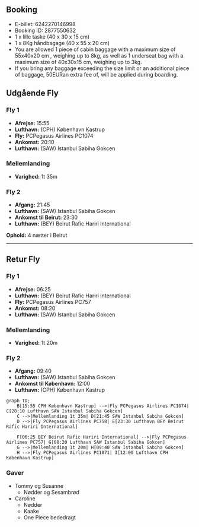 
## Booking
* E-billet: 6242270146998
* Booking ID: 2877550632
* 1 x lille taske (40 x 30 x 15 cm)
* 1 x 8Kg håndbagage (40 x 55 x 20 cm)
* You are allowed 1 piece of cabin baggage with a maximum size of 55x40x20 cm , weighing up to 8kg, as well as 1 underseat bag with a maximum size of 40x30x15 cm, weighing up to 3kg.
* If you bring any baggage exceeding the size limit or an additional piece of baggage, 50EURan extra fee of, will be applied during boarding.
## Udgående Fly

### Fly 1
- **Afrejse:** 15:55  
- **Lufthavn:** (CPH) København Kastrup  
- **Fly:** PCPegasus Airlines PC1074  
- **Ankomst:** 20:10  
- **Lufthavn:** (SAW) Istanbul Sabiha Gokcen  

### Mellemlanding
- **Varighed:** 1t 35m  

### Fly 2
- **Afgang:** 21:45  
- **Lufthavn:** (SAW) Istanbul Sabiha Gokcen  
- **Ankomst til Beirut:** 23:30  
- **Lufthavn:** (BEY) Beirut Rafic Hariri International  

**Ophold:** 4 nætter i Beirut  

---

## Retur Fly

### Fly 1
- **Afrejse:** 06:25  
- **Lufthavn:** (BEY) Beirut Rafic Hariri International  
- **Fly:** PCPegasus Airlines PC757  
- **Ankomst:** 08:20  
- **Lufthavn:** (SAW) Istanbul Sabiha Gokcen  

### Mellemlanding
- **Varighed:** 1t 20m  

### Fly 2
- **Afgang:** 09:40  
- **Lufthavn:** (SAW) Istanbul Sabiha Gokcen  
- **Ankomst til København:** 12:00  
- **Lufthavn:** (CPH) København Kastrup  


```mermaid
graph TD;
    B[15:55 CPH København Kastrup] -->|Fly PCPegasus Airlines PC1074| C[20:10 Lufthavn SAW Istanbul Sabiha Gokcen]
    C -->|Mellemlanding 1t 35m| D[21:45 SAW Istanbul Sabiha Gokcen]
    D -->|Fly PCPegasus Airlines PC758| E[23:30 Lufthavn BEY Beirut Rafic Hariri International]

    F[06:25 BEY Beirut Rafic Hariri International] -->|Fly PCPegasus Airlines PC757| G[08:20 Lufthavn SAW Istanbul Sabiha Gokcen]
    G -->|Mellemlanding 1t 20m| H[09:40 SAW Istanbul Sabiha Gokcen]
    H -->|Fly PCPegasus Airlines PC1071| I[12:00 Lufthavn CPH København Kastrup]

```

### Gaver 
- Tommy og Susanne 
	- Nødder og Sesambrød
- Caroline 
	- Nødder 
	- Kaake 
	- One Piece bededragt 